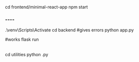 cd frontend/minimal-react-app
npm start

### ----


.\venv\Scripts\Activate
cd backend
#gives errors
python app.py

#works
flask run


######


cd utilities
python <each>.py

